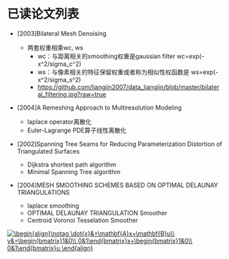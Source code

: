 # 已读论文列表
- [2003]Bilateral Mesh Denoising 
  - 两套权重相乘wc, ws
    - wc：与距离相关的smoothing权重是gaussian filter wc=exp(-x^2/sigma_c^2)
    - ws：与像素相关的特征保留权重或者称为相似性权函数是 ws=exp(-x^2/sigma_s^2)
    - https://github.com/liangjin2007/data_liangjin/blob/master/bilateral_filtering.jpg?raw=true
- [2004]A Remeshing Approach to Multiresolution Modeling
  - laplace operator离散化
  - Euler-Lagrange PDE算子线性离散化
  
- [2002]Spanning Tree Seams for Reducing Parameterization Distortion of Triangulated Surfaces
  - Dijkstra shortest path algorithm
  - Minimal Spanning Tree algorithm
  
- [2004]MESH SMOOTHING SCHEMES BASED ON OPTIMAL DELAUNAY TRIANGULATIONS
  - laplace smoothing
  - OPTIMAL DELAUNAY TRIANGULATION Smoother
  - Centroid Voronoi Tesselation Smoother

<a href="https://www.codecogs.com/eqnedit.php?latex=\begin{align}\notag&space;\dot{x}&=\mathbf{A}x&plus;\mathbf{B}u\\&space;y&=\begin{bmatrix}1&0\\&space;0&1\end{bmatrix}x&plus;\begin{bmatrix}1&0\\&space;0&1\end{bmatrix}u&space;\end{align}" target="_blank"><img src="https://latex.codecogs.com/gif.latex?\begin{align}\notag&space;\dot{x}&=\mathbf{A}x&plus;\mathbf{B}u\\&space;y&=\begin{bmatrix}1&0\\&space;0&1\end{bmatrix}x&plus;\begin{bmatrix}1&0\\&space;0&1\end{bmatrix}u&space;\end{align}" title="\begin{align}\notag \dot{x}&=\mathbf{A}x+\mathbf{B}u\\ y&=\begin{bmatrix}1&0\\ 0&1\end{bmatrix}x+\begin{bmatrix}1&0\\ 0&1\end{bmatrix}u \end{align}" /></a>
